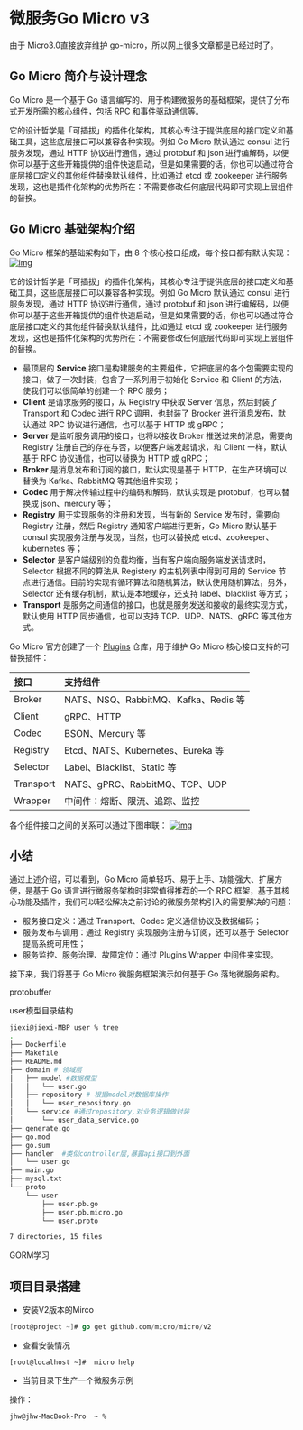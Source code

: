 # 微服务Go Micro v3 

由于 Micro3.0直接放弃维护 go-micro，所以网上很多文章都是已经过时了。

## Go Micro 简介与设计理念

Go Micro 是一个基于 Go 语言编写的、用于构建微服务的基础框架，提供了分布式开发所需的核心组件，包括 RPC 和事件驱动通信等。

它的设计哲学是「可插拔」的插件化架构，其核心专注于提供底层的接口定义和基础工具，这些底层接口可以兼容各种实现。例如 Go Micro 默认通过 consul 进行服务发现，通过 HTTP 协议进行通信，通过 protobuf 和 json 进行编解码，以便你可以基于这些开箱提供的组件快速启动，但是如果需要的话，你也可以通过符合底层接口定义的其他组件替换默认组件，比如通过 etcd 或 zookeeper 进行服务发现，这也是插件化架构的优势所在：不需要修改任何底层代码即可实现上层组件的替换。

## Go Micro 基础架构介绍

Go Micro 框架的基础架构如下，由 8 个核心接口组成，每个接口都有默认实现：
[![img](https://z3.ax1x.com/2021/04/27/g9DPAJ.png)](https://z3.ax1x.com/2021/04/27/g9DPAJ.png)

它的设计哲学是「可插拔」的插件化架构，其核心专注于提供底层的接口定义和基础工具，这些底层接口可以兼容各种实现。例如 Go Micro 默认通过 consul 进行服务发现，通过 HTTP 协议进行通信，通过 protobuf 和 json 进行编解码，以便你可以基于这些开箱提供的组件快速启动，但是如果需要的话，你也可以通过符合底层接口定义的其他组件替换默认组件，比如通过 etcd 或 zookeeper 进行服务发现，这也是插件化架构的优势所在：不需要修改任何底层代码即可实现上层组件的替换。

- 最顶层的 **Service** 接口是构建服务的主要组件，它把底层的各个包需要实现的接口，做了一次封装，包含了一系列用于初始化 Service 和 Client 的方法，使我们可以很简单的创建一个 RPC 服务；
- **Client** 是请求服务的接口，从 Registry 中获取 Server 信息，然后封装了 Transport 和 Codec 进行 RPC 调用，也封装了 Brocker 进行消息发布，默认通过 RPC 协议进行通信，也可以基于 HTTP 或 gRPC；
- **Server** 是监听服务调用的接口，也将以接收 Broker 推送过来的消息，需要向 Registry 注册自己的存在与否，以便客户端发起请求，和 Client 一样，默认基于 RPC 协议通信，也可以替换为 HTTP 或 gRPC；
- **Broker** 是消息发布和订阅的接口，默认实现是基于 HTTP，在生产环境可以替换为 Kafka、RabbitMQ 等其他组件实现；
- **Codec** 用于解决传输过程中的编码和解码，默认实现是 protobuf，也可以替换成 json、mercury 等；
- **Registry** 用于实现服务的注册和发现，当有新的 Service 发布时，需要向 Registry 注册，然后 Registry 通知客户端进行更新，Go Micro 默认基于 consul 实现服务注册与发现，当然，也可以替换成 etcd、zookeeper、kubernetes 等；
- **Selector** 是客户端级别的负载均衡，当有客户端向服务端发送请求时，Selector 根据不同的算法从 Registery 的主机列表中得到可用的 Service 节点进行通信。目前的实现有循环算法和随机算法，默认使用随机算法，另外，Selector 还有缓存机制，默认是本地缓存，还支持 label、blacklist 等方式；
- **Transport** 是服务之间通信的接口，也就是服务发送和接收的最终实现方式，默认使用 HTTP 同步通信，也可以支持 TCP、UDP、NATS、gRPC 等其他方式。

Go Micro 官方创建了一个 [Plugins](https://github.com/microhq/go-plugins) 仓库，用于维护 Go Micro 核心接口支持的可替换插件：

| 接口      | 支持组件                             |
| :-------- | :----------------------------------- |
| Broker    | NATS、NSQ、RabbitMQ、Kafka、Redis 等 |
| Client    | gRPC、HTTP                           |
| Codec     | BSON、Mercury 等                     |
| Registry  | Etcd、NATS、Kubernetes、Eureka 等    |
| Selector  | Label、Blacklist、Static 等          |
| Transport | NATS、gPRC、RabbitMQ、TCP、UDP       |
| Wrapper   | 中间件：熔断、限流、追踪、监控       |

各个组件接口之间的关系可以通过下图串联：
[![img](https://z3.ax1x.com/2021/04/27/g9yTvq.jpg)](https://z3.ax1x.com/2021/04/27/g9yTvq.jpg)

## 小结

通过上述介绍，可以看到，Go Micro 简单轻巧、易于上手、功能强大、扩展方便，是基于 Go 语言进行微服务架构时非常值得推荐的一个 RPC 框架，基于其核心功能及插件，我们可以轻松解决之前讨论的微服务架构引入的需要解决的问题：

- 服务接口定义：通过 Transport、Codec 定义通信协议及数据编码；
- 服务发布与调用：通过 Registry 实现服务注册与订阅，还可以基于 Selector 提高系统可用性；
- 服务监控、服务治理、故障定位：通过 Plugins Wrapper 中间件来实现。

接下来，我们将基于 Go Micro 微服务框架演示如何基于 Go 落地微服务架构。



protobuffer

user模型目录结构

```sh
jiexi@jiexi-MBP user % tree
.
├── Dockerfile
├── Makefile
├── README.md
├── domain # 领域层
│   ├── model #数据模型
│   │   └── user.go
│   ├── repository # 根据model对数据库操作
│   │   └── user_repository.go
│   └── service #通过repository,对业务逻辑做封装 
│       └── user_data_service.go
├── generate.go
├── go.mod
├── go.sum
├── handler  #类似controller层,暴露api接口到外面
│   └── user.go
├── main.go
├── mysql.txt
└── proto
    └── user
        ├── user.pb.go
        ├── user.pb.micro.go
        └── user.proto

7 directories, 15 files
```





GORM学习





## 项目目录搭建



- 安装V2版本的Mirco

```go
[root@project ~]# go get github.com/micro/micro/v2
```

- 查看安装情况

```
[root@localhost ~]#  micro help
```

- 当前目录下生产一个微服务示例

操作：

```
jhw@jhw-MacBook-Pro  ~ % 


```

